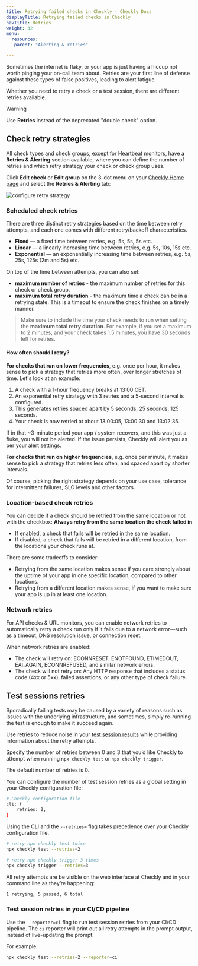 ```yaml
---
title: Retrying failed checks in Checkly - Checkly Docs
displayTitle: Retrying failed checks in Checkly
navTitle: Retries
weight: 32
menu:
  resources:
   parent: "Alerting & retries"

---
```


Sometimes the internet is flaky, or your app is just having a hiccup not worth pinging your on-call team about. Retries are your first line of defense against these types of false positives, leading to alert fatigue.

Whether you need to retry a check or a test session, there are different retries available.

> [!WARNING]
> Use **Retries** instead of the deprecated "double check" option.

## Check retry strategies

All check types and check groups, except for Heartbeat monitors, have a **Retries & Alerting** section available, where you can define the number of retries and which retry strategy your check or check group uses.

Click **Edit check** or **Edit group** on the 3-dot menu on your [Checkly Home page](https://app.checklyhq.com/) and select the **Retries & Alerting** tab:

![configure retry strategy](/docs/images/alerting/retries.png)

### Scheduled check retries

There are three distinct retry strategies based on the time between retry attempts, and each one comes with different retry/backoff characteristics.

- **Fixed** — a fixed time between retries, e.g. 5s, 5s, 5s etc.
- **Linear** — a linearly increasing time between retries, e.g. 5s, 10s, 15s etc.
- **Exponential** — an exponentially increasing time between retries, e.g. 5s, 25s, 125s (2m and 5s)  etc.

On top of the time between attempts, you can also set:

* **maximum number of retries** - the maximum number of retries for this check or check group.
* **maximum total retry duration** - the maximum time a check can be in a retrying state.
This is a timeout to ensure the check finishes on a timely manner.

> Make sure to include the time your check needs to run when setting the **maximum total retry duration**. For example, if you set a maximum to 2 minutes, and your check takes 1.5 minutes, you have 30 seconds left for retries.

#### How often should I retry?

**For checks that run on lower frequencies**, e.g. once per hour, it makes sense to pick a strategy that retries more often, over longer stretches of time. Let's look at an example:

1. A check with a 1-hour frequency breaks at 13:00 CET.
2. An exponential retry strategy with 3 retries and a 5-second interval is configured.
3. This generates retries spaced apart by 5 seconds, 25 seconds, 125 seconds.
4. Your check is now retried at about 13:00:05, 13:00:30 and 13:02:35.

If in that ~3-minute period your app / system recovers, and this was just a fluke, you will not be alerted. If the issue persists, Checkly will alert you as per your alert settings.

**For checks that run on higher frequencies**, e.g. once per minute, it makes sense to pick a strategy that retries less often, and spaced apart by shorter intervals.

Of course, picking the right strategy depends on your use case, tolerance for intermittent failures, SLO levels and other factors.

### Location-based check retries

You can decide if a check should be retried from the same location or not with the checkbox: 
**Always retry from the same location the check failed in**
- If enabled, a check that fails will be retried in the same location. 
- If disabled, a check that fails will be retried in a different location, from the locations your check runs at.

There are some tradeoffs to consider:

- Retrying from the same location makes sense if you care strongly about the uptime of your app in one specific location, compared to other locations.
- Retrying from a different location makes sense, if you want to make sure your app is up in at least one location.

### Network retries

For API checks & URL monitors, you can enable network retries to automatically retry a check run only if it fails due to a network error—such as a timeout, DNS resolution issue, or connection reset.

When network retries are enabled:
* The check will retry on: ECONNRESET, ENOTFOUND, ETIMEDOUT, EAI_AGAIN, ECONNREFUSED, and similar network errors.
* The check will not retry on: Any HTTP response that includes a status code (4xx or 5xx), failed assertions, or any other type of check failure.

## Test sessions retries

Sporadically failing tests may be caused by a variety of reasons such as issues with the underlying infrastructure, and sometimes, simply re-running the test is enough to make it succeed again.

Use retries to reduce noise in your [test session results](/docs/testing/#test-sessions) while providing information about the retry attempts.


Specify the number of retries between 0 and 3 that you’d like Checkly to attempt when running `npx checkly test` or `npx checkly trigger`.

The default number of retries is 0.

You can configure the number of test session retries as a global setting in your Checkly configuration file:

```bash
# Checkly configuration file
cli: {
    retries: 2,
}
```

Using the CLI and the `--retries=` flag takes precedence over your Checkly configuration file. 

```bash
# retry npx checkly test twice
npx checkly test --retries=2

# retry npx checkly trigger 3 times
npx checkly trigger --retries=3
```

All retry attempts are be visible on the web interface at Checkly and in your command line as they’re happening:

```bash
1 retrying, 5 passed, 6 total
```

### Test session retries in your CI/CD pipeline
Use the ``--reporter=ci`` flag to run test session retries from your CI/CD pipeline. The `ci` reporter will print out all retry attempts in the prompt output, instead of live-updating the prompt. 

For example: 

```bash
npx checkly test --retries=2 --reporter=ci
```
